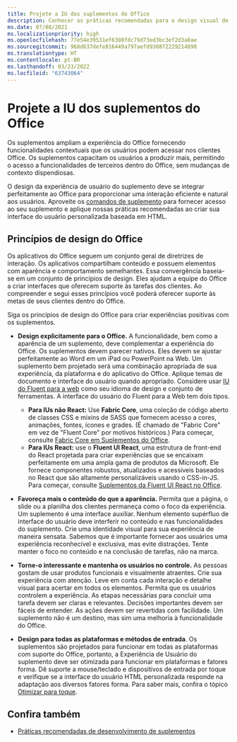 ```yaml
---
title: Projete a IU dos suplementos do Office
description: Conhecer as práticas recomendadas para o design visual de Suplementos do Office.
ms.date: 07/08/2021
ms.localizationpriority: high
ms.openlocfilehash: 77e54e39531ef6308fdc79d73ed3bc3ef2d3a0ae
ms.sourcegitcommit: 968d637defe816449a797aefd930872229214898
ms.translationtype: HT
ms.contentlocale: pt-BR
ms.lasthandoff: 03/23/2022
ms.locfileid: "63743064"
---
```

# <a name="design-the-ui-of-office-add-ins"></a>Projete a IU dos suplementos do Office

Os suplementos ampliam a experiência do Office fornecendo funcionalidades contextuais que os usuários podem acessar nos clientes Office. Os suplementos capacitam os usuários a produzir mais, permitindo o acesso a funcionalidades de terceiros dentro do Office, sem mudanças de contexto dispendiosas.

O design da experiência de usuário do suplemento deve se integrar perfeitamente ao Office para proporcionar uma interação eficiente e natural aos usuários. Aproveite os [comandos de suplemento](add-in-commands.md) para fornecer acesso ao seu suplemento e aplique nossas práticas recomendadas ao criar sua interface do usuário personalizada baseada em HTML.

## <a name="office-design-principles"></a>Princípios de design do Office

Os aplicativos do Office seguem um conjunto geral de diretrizes de interação. Os aplicativos compartilham conteúdo e possuem elementos com aparência e comportamento semelhantes. Essa convergência baseia-se em um conjunto de princípios de design. Eles ajudam a equipe do Office a criar interfaces que oferecem suporte às tarefas dos clientes. Ao compreender e segui esses princípios você poderá oferecer suporte às metas de seus clientes dentro do Office.

Siga os princípios de design do Office para criar experiências positivas com os suplementos.

- **Design explicitamente para o Office.** A funcionalidade, bem como a aparência de um suplemento, deve complementar a experiência do Office. Os suplementos devem parecer nativos. Eles devem se ajustar perfeitamente ao Word em um iPad ou PowerPoint na Web. Um suplemento bem projetado será uma combinação apropriada de sua experiência, da plataforma e do aplicativo do Office. Aplique temas de documento e interface do usuário quando apropriado. Considere usar [IU do Fluent para a web](https://developer.microsoft.com/fluentui#/get-started/web) como seu idioma de design e conjunto de ferramentas. A interface do usuário do Fluent para a Web tem dois tipos.

  - **Para IUs não React:** Use **Fabric Core**, uma coleção de código aberto de classes CSS e mixins de SASS que fornecem acesso a cores, animações, fontes, ícones e grades. (É chamado de "Fabric Core" em vez de "Fluent Core" por motivos históricos.) Para começar, consulte [Fabric Core em Suplementos do Office](fabric-core.md).
  - **Para IUs React:** use o **Fluent UI React**, uma estrutura de front-end do React projetada para criar experiências que se encaixam perfeitamente em uma ampla gama de produtos da Microsoft. Ele fornece componentes robustos, atualizados e acessíveis baseados no React que são altamente personalizáveis usando o CSS-in-JS. Para começar, consulte [Suplementos da Fluent UI React no Office](using-office-ui-fabric-react.md).

- **Favoreça mais o conteúdo do que a aparência.** Permita que a página, o slide ou a planilha dos clientes permaneça como o foco da experiência. Um suplemento é uma interface auxiliar. Nenhum elemento supérfluo de interface do usuário deve interferir no conteúdo e nas funcionalidades do suplemento. Crie uma identidade visual para sua experiência de maneira sensata. Sabemos que é importante fornecer aos usuários uma experiência reconhecível e exclusiva, mas evite distrações. Tente manter o foco no conteúdo e na conclusão de tarefas, não na marca.

- **Torne-o interessante e mantenha os usuários no controle.** As pessoas gostam de usar produtos funcionais e visualmente atraentes. Crie sua experiência com atenção. Leve em conta cada interação e detalhe visual para acertar em todos os elementos. Permita que os usuários controlem a experiência. As etapas necessárias para concluir uma tarefa devem ser claras e relevantes. Decisões importantes devem ser fáceis de entender. As ações devem ser revertidas com facilidade. Um suplemento não é um destino, mas sim uma melhoria à funcionalidade do Office.

- **Design para todas as plataformas e métodos de entrada**. Os suplementos são projetados para funcionar em todas as plataformas com suporte do Office, portanto, a Experiência de Usuário do suplemento deve ser otimizada para funcionar em plataformas e fatores forma. Dê suporte a mouse/teclado e dispositivos de entrada por toque e verifique se a interface do usuário HTML personalizada responde na adaptação aos diversos fatores forma. Para saber mais, confira o tópico [Otimizar para toque](../concepts/add-in-development-best-practices.md#optimize-for-touch).

## <a name="see-also"></a>Confira também

- [Práticas recomendadas de desenvolvimento de suplementos](../concepts/add-in-development-best-practices.md)
